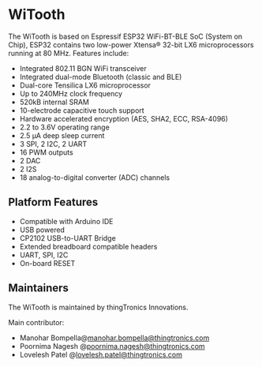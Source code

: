 # WiTooth

The WiTooth is based on Espressif ESP32 WiFi-BT-BLE SoC (System on Chip), ESP32 contains two low-power Xtensa® 32-bit LX6 microprocessors running at 80 MHz. Features include:

 * Integrated 802.11 BGN WiFi transceiver
 * Integrated dual-mode Bluetooth (classic and BLE)
 * Dual-core Tensilica LX6 microprocessor
 * Up to 240MHz clock frequency
 * 520kB internal SRAM
 * 10-electrode capacitive touch support
 * Hardware accelerated encryption (AES, SHA2, ECC, RSA-4096)
 * 2.2 to 3.6V operating range
 * 2.5 µA deep sleep current
 * 3 SPI, 2 I2C, 2 UART
 * 16 PWM outputs
 * 2 DAC
 * 2 I2S
 * 18 analog-to-digital converter (ADC) channels
 
## Platform Features

 * Compatible with Arduino IDE
 * USB powered
 * CP2102 USB-to-UART Bridge
 * Extended breadboard compatible headers
 * UART, SPI, I2C
 * On-board RESET
 
## Maintainers

The WiTooth is maintained by thingTronics Innovations.

Main contributor:
 * Manohar Bompella@<manohar.bompella@thingtronics.com>
 * Poornima Nagesh @<poornima.nagesh@thingtronics.com>
 * Lovelesh Patel @<lovelesh.patel@thingtronics.com>
 
